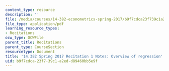 ```yaml
---
content_type: resource
description: ''
file: /media/courses/14-382-econometrics-spring-2017/b9f7cdca23f739c1a2edd89460bb5e9f_MIT_14_382S17_rec1.pdf
file_type: application/pdf
learning_resource_types:
- Recitations
ocw_type: OCWFile
parent_title: Recitations
parent_type: CourseSection
resourcetype: Document
title: '14.382 Spring 2017 Recitation 1 Notes: Overview of regression'
uid: b9f7cdca-23f7-39c1-a2ed-d89460bb5e9f
---
```

